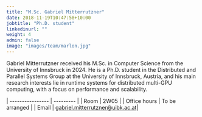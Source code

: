 ```yaml
---
title: "M.Sc. Gabriel Mitterrutzner"
date: 2018-11-19T10:47:58+10:00
jobtitle: "Ph.D. student"
linkedinurl: ""
weight: 4
admin: false
image: "images/team/marlon.jpg"
---
```


Gabriel Mitterrutzner received his M.Sc. in Computer Science from the University of Innsbruck in 2024. He is a Ph.D. student in the Distributed and Parallel Systems Group at the University of Innsbruck, Austria, and his main research interests lie in runtime systems for distributed multi-GPU computing, with a focus on performance and scalability.

| ----------------  | --------- | 
| Room              | 2W05      | 
| Office hours      | To be arranged |
| Email             | [gabriel.mitterrutzner@uibk.ac.at](mailto:gabriel.mitterrutzner@uibk.ac.at)| 